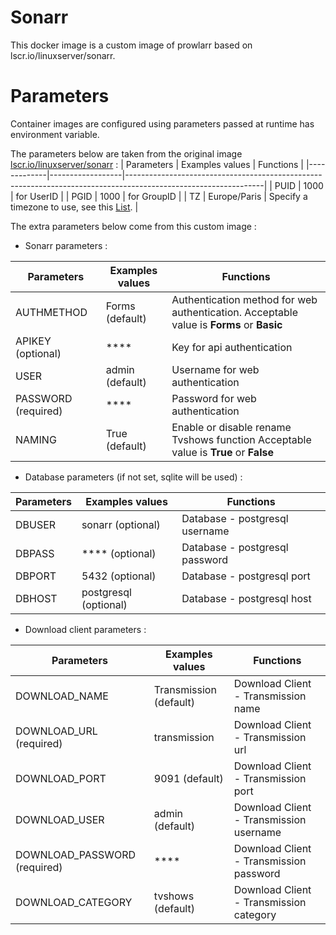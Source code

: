 # Sonarr
This docker image is a custom image of prowlarr based on lscr.io/linuxserver/sonarr.

# Parameters
Container images are configured using parameters passed at runtime has environment variable. 

The parameters below are taken from the original image [lscr.io/linuxserver/sonarr](https://hub.docker.com/r/linuxserver/sonarr) :
|  Parameters | Examples values  | Functions                                                                                                      |
|-------------|------------------|----------------------------------------------------------------------------------------------------------------|
| PUID        |  1000            | for UserID                                                                                                     |
| PGID        |  1000            | for GroupID                                                                                                    |
| TZ          |  Europe/Paris    | Specify a timezone to use, see this [List](https://en.wikipedia.org/wiki/List_of_tz_database_time_zones#List). |


The extra parameters below come from this custom image :
* Sonarr parameters :

| Parameters          | Examples values | Functions                                                                                |
|---------------------|-----------------|------------------------------------------------------------------------------------------|
| AUTHMETHOD          | Forms (default) | Authentication method for web authentication. Acceptable value is **Forms** or **Basic** |
| APIKEY (optional)   | ****            | Key for api authentication                                                               |
| USER                | admin (default) | Username for web authentication                                                          |
| PASSWORD (required) | ****            | Password for web authentication                                                          |
| NAMING              | True (default)  | Enable or disable rename Tvshows function Acceptable value is **True** or **False**      |

* Database parameters (if not set, sqlite will be used) :

|  Parameters          | Examples values       | Functions                                                  |
|----------------------|-----------------------|------------------------------------------------------------|
| DBUSER               | sonarr (optional)     | Database - postgresql username                             |
| DBPASS               | **** (optional)       | Database - postgresql password                             |
| DBPORT               | 5432 (optional)       | Database - postgresql port                                 |
| DBHOST               | postgresql (optional) | Database - postgresql host                                 |

* Download client parameters :

| Parameters                   | Examples values        | Functions                                 |
|------------------------------|------------------------|-------------------------------------------|
| DOWNLOAD_NAME                | Transmission (default) | Download Client - Transmission name       |
| DOWNLOAD_URL (required)      | transmission           | Download Client - Transmission url        |
| DOWNLOAD_PORT                | 9091 (default)         | Download Client - Transmission port       |
| DOWNLOAD_USER                | admin (default)        | Download Client - Transmission username   |
| DOWNLOAD_PASSWORD (required) | ****                   | Download Client - Transmission password   |
| DOWNLOAD_CATEGORY            | tvshows (default)      | Download Client - Transmission category   |